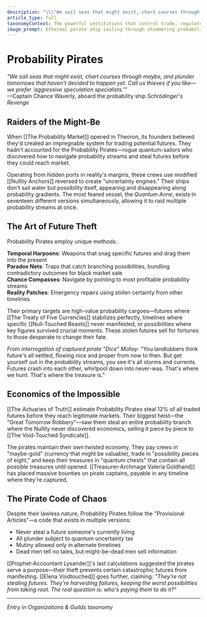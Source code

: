 ```yaml
---
description: "\\\"We sail seas that might exist, chart courses through maybe, and plunder tomorrows that haven't decided to happen yet. Call us thieves if you like—we prefer 'aggressive speculation specialists.'\\\" —Captain Chance Waverly, aboard the probability ship Schrödinger's Revenge"
article_type: full
taxonomyContext: The powerful institutions that control trade, regulate magic, enforce philosophical orthodoxy, or resist the established order - from merchant guilds to mage colleges to underground resistance movements
image_prompt: Ethereal pirate ship sailing through shimmering probability clouds, its hull phasing between multiple possible realities simultaneously. Crew wielding dice-powered weapons amid swirling temporal storms, dramatic steampunk fantasy art with iridescent lighting effects.
---
```



# Probability Pirates

*"We sail seas that might exist, chart courses through maybe, and plunder tomorrows that haven't decided to happen yet. Call us thieves if you like—we prefer 'aggressive speculation specialists.'"*  
—Captain Chance Waverly, aboard the probability ship *Schrödinger's Revenge*

## Raiders of the Might-Be

When [[The Probability Market]] opened in Theoron, its founders believed they'd created an impregnable system for trading potential futures. They hadn't accounted for the Probability Pirates—rogue quantum-sailors who discovered how to navigate probability streams and steal futures before they could reach market.

Operating from hidden ports in reality's margins, these crews use modified [[Nullity Anchors]] reversed to create "uncertainty engines." Their ships don't sail water but possibility itself, appearing and disappearing along probability gradients. The most feared vessel, the *Quantum Anne*, exists in seventeen different versions simultaneously, allowing it to raid multiple probability streams at once.

## The Art of Future Theft

Probability Pirates employ unique methods:

**Temporal Harpoons**: Weapons that snag specific futures and drag them into the present  
**Paradox Nets**: Traps that catch branching possibilities, bundling contradictory outcomes for black market sale  
**Chance Compasses**: Navigate by pointing to most profitable probability streams  
**Reality Patches**: Emergency repairs using stolen certainty from other timelines  

Their primary targets are high-value probability cargoes—futures where [[The Treaty of Five Currencies]] stabilizes perfectly, timelines where specific [[Null-Touched Beasts]] never manifested, or possibilities where key figures survived crucial moments. These stolen futures sell for fortunes to those desperate to change their fate.

*From interrogation of captured pirate "Dice" Molloy:*
"You landlubbers think future's all settled, flowing nice and proper from now to then. But get yourself out in the probability streams, you see it's all storms and currents. Futures crash into each other, whirlpool down into never-was. That's where we hunt. That's where the treasure is."

## Economics of the Impossible

[[The Actuaries of Truth]] estimate Probability Pirates steal 12% of all traded futures before they reach legitimate markets. Their biggest heist—the "Great Tomorrow Robbery"—saw them steal an entire probability branch where the Nullity never discovered economics, selling it piece by piece to [[The Void-Touched Syndicate]].

The pirates maintain their own twisted economy. They pay crews in "maybe-gold" (currency that might be valuable), trade in "possibility pieces of eight," and keep their treasures in "quantum chests" that contain all possible treasures until opened. [[Treasurer-Archmage Valeria Goldhand]] has placed massive bounties on pirate captains, payable in any timeline where they're captured.

## The Pirate Code of Chaos

Despite their lawless nature, Probability Pirates follow the "Provisional Articles"—a code that exists in multiple versions:
- Never steal a future someone's currently living
- All plunder subject to quantum uncertainty tax
- Mutiny allowed only in alternate timelines
- Dead men tell no tales, but might-be-dead men sell information

[[Prophet-Accountant Lysander]]'s last calculations suggested the pirates serve a purpose—their theft prevents certain catastrophic futures from manifesting. [[Elena Voidtouched]] goes further, claiming: *"They're not stealing futures. They're harvesting failures, keeping the worst possibilities from taking root. The real question is: who's paying them to do it?"*

---
*Entry in Organizations & Guilds taxonomy*
